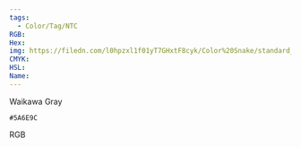 ```yaml
---
tags:
  - Color/Tag/NTC
RGB:
Hex:
img: https://filedn.com/l0hpzxl1f01yT7GHxtF8cyk/Color%20Snake/standard_csv_to_svg/5A6E9C.svg
CMYK:
HSL:
Name:
---
```

Waikawa Gray
```palette
#5A6E9C
```
RGB
